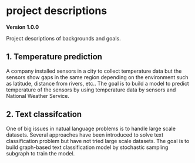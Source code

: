 # project descriptions

**Version 1.0.0**

Project descriptions of backgrounds and goals. 

## 1. Temperature prediction

A company installed sensors in a city to collect temperature data but the sensors show gaps in the same region depending on the environment such as latitude, distance from rivers, etc.. The goal is to build a model to predict temperature of the sensors by using temperature data by sensors and National Weather Service. 

## 2. Text classifcation

One of big issues in natual language problems is to handle large scale datasets. Several approaches have been introduced to solve text classification problem but have not tried large scale datasets. The goal is to build graph-based text classification model by stochastic sampling subgraph to train the model. 
